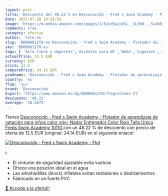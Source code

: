 ```yaml
---
layout: post
title: 'Descuento del 48.22 % en Desconocido - Fred s Swim Academy - Flot'
date: 2021-07-28 19:29:54
image: 'https://m.media-amazon.com/images/I/61nd5ajoXSL._SL500_._SL400_.jpg'
comments: true
category: ofertas
author: 'tole.es'
slug: 'B000H612Y0-es Desconocido - Fred s Swim Academy - Flotador de...'
sku: 'B000H612Y0-es'
tags: [ 'Aire libre y deportes','Asientos para WC','Bebé','Juguetes','Juguetes y juegos','Orinales y taburetes','desconocido','flotador', ]
actualPrice: 12.5 EUR
currency: EUR
price: 12.5
comparePrice: 24.14 EUR
prodname: 'Desconocido - Fred s Swim Academy - Flotador de aprendizaje de natación para niños  color rojo- Nadar Entrenador  Color Rojo  Talla Única  Freds Swim Academy 10110 '
country: 'es'
flag: '🇪🇸'
brand: 'Desconocido'
buyurl: 'https://www.amazon.es/dp/B000H612Y0/?tag=tolees-21'
descuento: '48.22'
average: '18.5675'
---
```


Tienes [Desconocido - Fred s Swim Academy - Flotador de aprendizaje de natación para niños  color rojo- Nadar Entrenador  Color Rojo  Talla Única  Freds Swim Academy 10110 ](https://www.amazon.es/dp/B000H612Y0/?tag=tolees-21) con un 48.22 % de descuento con precio de oferta de 12.5 EUR (original: 24.14 EUR) en el siguiente enlace!

[![Desconocido - Fred s Swim Academy - Flot](https://m.media-amazon.com/images/I/61nd5ajoXSL._SL500_._SL400_.jpg)](https://www.amazon.es/dp/B000H612Y0/?tag=tolees-21)

ℹ️:

- El cinturón de seguridad ajustable evita vuelcos
- Ofrece una posición ideal en el agua
- Las almohadillas (blocs) inflables evitan resbalones o deslizamientos
- Fabricado en un fuerte PVC

[🛒 Accede a la oferta!!](https://www.amazon.es/dp/B000H612Y0/?tag=tolees-21)
